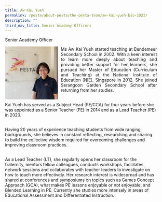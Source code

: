 ```yaml
---
title: Aw Kai Yueh
permalink: /pesta/about-pesta/the-pesta-team/aw-kai-yueh-bio-2022/
description: ""
third_nav_title: Senior Academy Officers
---
```


Senior Academy Officer

<p style="float:left; margin: 0 10px 0px 0">
<img src="/images/whatsapp-image-2022-07-14-at-9-31-52-am.jpeg" alt="Talent Development" style="width:175px" /></p>
<p style="text-align:justify">
Ms Aw Kai Yueh started teaching at Bendemeer Secondary School in 2002. With a keen interest to learn more deeply about teaching and providing better support for her learners, she pursued her Master of Education (Curriculum and Teaching) at the National Institute of Education (NIE), Singapore in 2012. She joined Serangoon Garden Secondary School after returning from her studies.<br><br>

Kai Yueh has served as a Subject Head (PE/CCA) for four years before she was appointed as a Senior Teacher (PE) in 2014 and as a Lead Teacher (PE) in 2020.<br><br>

Having 20 years of experience teaching students from wide ranging backgrounds, she believes in constant reflecting, researching and sharing to build the collective wisdom required for overcoming challenges and improving classroom practices.<br><br>

As a Lead Teacher (LT), she regularly opens her classroom for the fraternity, mentors fellow colleagues, conducts workshops, facilitates network sessions and collaborates with teacher leaders to investigate on how to teach more effectively. Her research interest is widespread and has shared at conferences and symposiums on topics such as Games Concept Approach (GCA), what makes PE lessons enjoyable or not enjoyable, and Blended Learning in PE. Currently she studies more intensely in areas of Educational Assessment and Differentiated Instruction.</p>